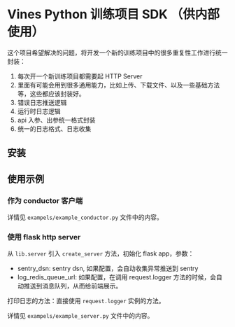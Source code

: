 # Vines Python 训练项目 SDK （供内部使用）

这个项目希望解决的问题，将开发一个新的训练项目中的很多重复性工作进行统一封装：

1. 每次开一个新训练项目都需要起 HTTP Server
2. 里面有可能会用到很多通用能力，比如上传、下载文件、以及一些基础方法等，这些都应该封装好。
3. 错误日志推送逻辑
4. 运行时日志逻辑
5. api 入参、出参统一格式封装
6. 统一的日志格式、日志收集

## 安装

## 使用示例

### 作为 conductor 客户端

详情见 `exampels/example_conductor.py` 文件中的内容。

### 使用 flask http server

从 `lib.server` 引入 `create_server` 方法，初始化 flask app，参数：

- sentry_dsn: sentry dsn, 如果配置，会自动收集异常推送到 sentry
- log_redis_queue_url: 如果配置，在调用 request.logger 方法的时候，会自动推送到消息队列，从而给前端展示。

打印日志的方法：直接使用 `request.logger` 实例的方法。

详情见 `exampels/example_server.py` 文件中的内容。

